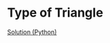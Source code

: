 # Type of Triangle

[Solution (Python)](https://github.com/milosz275/leetcode/blob/main/type-of-triangle/main.py)
